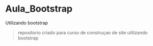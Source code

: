 # Aula_Bootstrap
Utilizando bootstrap
> repositorio criado para curso de construçao de site utilizando bootstrap
